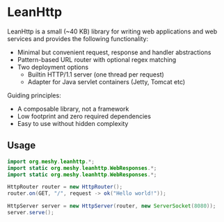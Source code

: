 LeanHttp
======

LeanHttp is a small (~40 KB) library for writing web applications and
web services and provides the following functionality:

* Minimal but convenient request, response and handler abstractions
* Pattern-based URL router with optional regex matching
* Two deployment options
  * Builtin HTTP/1.1 server (one thread per request)
  * Adapter for Java servlet containers (Jetty, Tomcat etc)

Guiding principles:

* A composable library, not a framework
* Low footprint and zero required dependencies
* Easy to use without hidden complexity


Usage
-----

```java
import org.meshy.leanhttp.*;
import static org.meshy.leanhttp.WebResponses.*;
import static org.meshy.leanhttp.WebResponses.*;

HttpRouter router = new HttpRouter();
router.on(GET, "/", request -> ok("Hello world!"));

HttpServer server = new HttpServer(router, new ServerSocket(8080));
server.serve();
```

